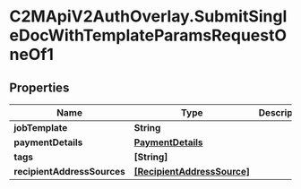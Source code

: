 # C2MApiV2AuthOverlay.SubmitSingleDocWithTemplateParamsRequestOneOf1

## Properties

Name | Type | Description | Notes
------------ | ------------- | ------------- | -------------
**jobTemplate** | **String** |  | 
**paymentDetails** | [**PaymentDetails**](PaymentDetails.md) |  | 
**tags** | **[String]** |  | [optional] 
**recipientAddressSources** | [**[RecipientAddressSource]**](RecipientAddressSource.md) |  | 


